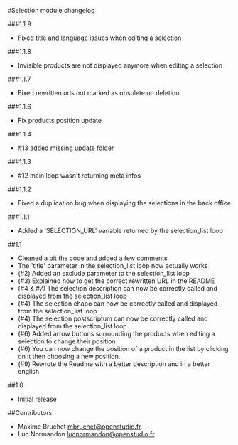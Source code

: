 #Selection module changelog

###1.1.9
- Fixed title and language issues when editing a selection

###1.1.8
- Invisible products are not displayed anymore when editing a selection

###1.1.7
- Fixed rewritten urls not marked as obsolete on deletion

###1.1.6
 - Fix products position update

###1.1.4
 - #13 added missing update folder

###1.1.3
- #12 main loop wasn't returning meta infos

###1.1.2
 - Fixed a duplication bug when displaying the selections in the back office

###1.1.1
 - Added a 'SELECTION_URL' variable returned by the selection_list loop

##1.1

- Cleaned a bit the code and added a few comments
- The 'title' parameter in the selection_list loop now actually works
- (#2) Added an exclude parameter to the selection_list loop
- (#3) Explained how to get the correct rewritten URL in the README
- (#4 & #7) The selection description can now be correctly called and displayed from the selection_list loop
- (#4) The selection chapo can now be correctly called and displayed from the selection_list loop
- (#4) The selection postscriptum can now be correctly called and displayed from the selection_list loop
- (#6) Added arrow buttons surrounding the products when editing a selection to change their position
- (#6) You can now change the position of a product in the list by clicking on it then choosing a new position.
- (#9) Rewrote the Readme with a better description and in a better english

##1.0
- Initial release



##Contributors

- Maxime Bruchet  <mbruchet@openstudio.fr>
- Luc Normandon   <lucnormandon@openstudio.fr>
